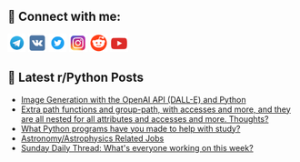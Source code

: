 ## 🔎 Connect with me:
[<img src="https://github.com/bullbesh/bullbesh/blob/main/images/Telegram.png" width="32" height="32" />](https://t.me/bullbesh)
[<img src="https://github.com/bullbesh/bullbesh/blob/main/images/VK.png" width="32" height="32" />](https://vk.com/bullbesh)
[<img src="https://github.com/bullbesh/bullbesh/blob/main/images/Twitter.png" width="32" height="32" />](https://twitter.com/bullbesh1)
[<img src="https://github.com/bullbesh/bullbesh/blob/main/images/Instagram.png" width="32" height="32" />](https://www.instagram.com/bullbesh)
[<img src="https://github.com/bullbesh/bullbesh/blob/main/images/Reddit.png" width="32" height="32" />](https://www.reddit.com/user/bullbesh)
[<img src="https://github.com/bullbesh/bullbesh/blob/main/images/YouTube.png" width="32" height="32" />](https://www.youtube.com/channel/UCtfjRs6uzgq5mfm8S06WTcg)

## 📕 Latest r/Python Posts
<!-- BLOG-POST-LIST:START -->
- [Image Generation with the OpenAI API &lpar;DALL-E&rpar; and Python](https://www.reddit.com/r/Python/comments/16quj9e/image_generation_with_the_openai_api_dalle_and/)
- [Extra path functions and group-path, with accesses and more, and they are all nested for all attributes and accesses and more. Thoughts?](https://www.reddit.com/r/Python/comments/16qt96w/extra_path_functions_and_grouppath_with_accesses/)
- [What Python programs have you made to help with study?](https://www.reddit.com/r/Python/comments/16qsl48/what_python_programs_have_you_made_to_help_with/)
- [Astronomy/Astrophysics Related Jobs](https://www.reddit.com/r/Python/comments/16qqbm2/astronomyastrophysics_related_jobs/)
- [Sunday Daily Thread: What&#39;s everyone working on this week?](https://www.reddit.com/r/Python/comments/16qj72u/sunday_daily_thread_whats_everyone_working_on/)
<!-- BLOG-POST-LIST:END -->
